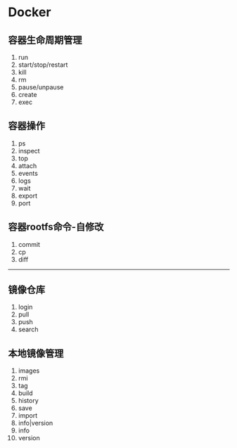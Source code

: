 # Docker

## 容器生命周期管理

1. run
2. start/stop/restart
3. kill
4. rm
5. pause/unpause
6. create
7. exec

## 容器操作

1. ps
2. inspect
3. top
4. attach
5. events
6. logs
7. wait
8. export
9. port

## 容器rootfs命令-自修改

1. commit
2. cp
3. diff

----

## 镜像仓库

1. login
2. pull
3. push
4. search

## 本地镜像管理

1. images
2. rmi
3. tag
4. build
5. history
6. save
7. import
8. info|version
9. info
10. version